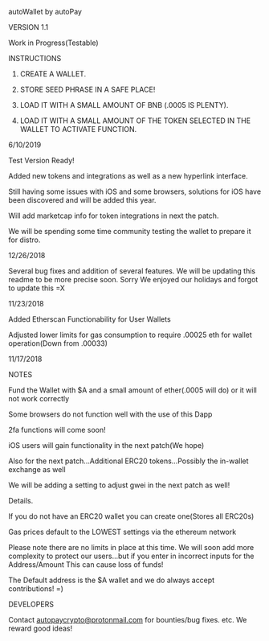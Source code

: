 autoWallet by autoPay

VERSION 1.1

Work in Progress(Testable)


INSTRUCTIONS


1. CREATE A WALLET.

2. STORE SEED PHRASE IN A SAFE PLACE!

3. LOAD IT WITH A SMALL AMOUNT OF BNB (.0005 IS PLENTY).

4. LOAD IT WITH A SMALL AMOUNT OF THE TOKEN SELECTED IN THE WALLET TO ACTIVATE FUNCTION.


6/10/2019

Test Version Ready!

Added new tokens and integrations as well as a new hyperlink interface.  

Still having some issues with iOS and some browsers, solutions for iOS have been discovered and will be added this year.

Will add marketcap info for token integrations in next the patch.

We will be spending some time community testing the wallet to prepare it for distro.


12/26/2018

Several bug fixes and addition of several features. We will be updating this readme to be more precise soon. Sorry We enjoyed our holidays and forgot to update this =X

11/23/2018 

Added Etherscan Functionability for User Wallets

Adjusted lower limits for gas consumption to require .00025 eth for wallet operation(Down from .00033)



11/17/2018

NOTES

Fund the Wallet with $A and a small amount of ether(.0005 will do) or it will not work correctly

Some browsers do not function well with the use of this Dapp

2fa functions will come soon!

iOS users will gain functionality in the next patch(We hope)

Also for the next patch...Additional ERC20 tokens...Possibly the in-wallet exchange as well

We will be adding a setting to adjust gwei in the next patch as well!

Details.

If you do not have an ERC20 wallet you can create one(Stores all ERC20s)

Gas prices default to the LOWEST settings via the ethereum network


Please note there are no limits in place at this time. We will soon add more complexity to protect our users...but if you enter in incorrect inputs for the Address/Amount This can cause loss of funds!

The Default address is the $A wallet and we do always accept contributions! =)


DEVELOPERS

Contact autopaycrypto@protonmail.com for bounties/bug fixes. etc. We reward good ideas!







